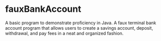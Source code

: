 # fauxBankAccount
A basic program to demonstrate proficiency in Java. A faux terminal bank account program that allows users to create a savings account, deposit, withdrawal, and pay fees in a neat and organized fashion.
